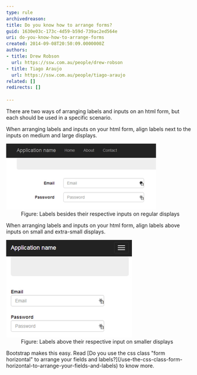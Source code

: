 ```yaml
---
type: rule
archivedreason: 
title: Do you know how to arrange forms?
guid: 1630e03c-173c-4d59-b59d-739ac2ed564e
uri: do-you-know-how-to-arrange-forms
created: 2014-09-08T20:50:09.0000000Z
authors:
- title: Drew Robson
  url: https://ssw.com.au/people/drew-robson
- title: Tiago Araujo
  url: https://ssw.com.au/people/tiago-araujo
related: []
redirects: []

---
```


There are two ways of arranging labels and inputs on an html form, but each should be used in a specific scenario.

<!--endintro-->

When arranging labels and inputs on your html form, align labels next to the inputs on medium and large displays.
<dl class="image"><dt> <img src="forms-desktop.jpg" alt=""> </dt><dd>Figure: Labels besides their respective inputs on regular displays</dd></dl>
When arranging labels and inputs on your html form, align labels above inputs on small and extra-small displays.
<dl class="image"><dt> <img src="forms-mobile.jpg" alt=""> </dt><dd>Figure: Labels above their respective input on smaller displays</dd></dl>
Bootstrap makes this easy. Read [Do you use the css class "form horizontal" to arrange your fields and labels?](/use-the-css-class-form-horizontal-to-arrange-your-fields-and-labels) to know more.
